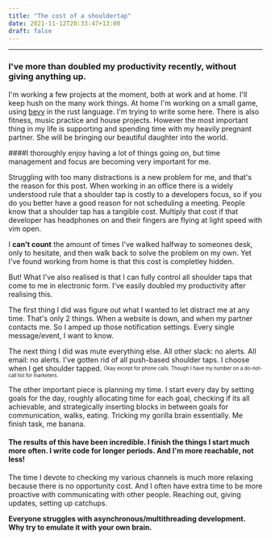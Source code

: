 ```yaml
---
title: "The cost of a shouldertap"
date: 2021-11-12T20:33:47+13:00
draft: false
---
```


---

### I've more than doubled my productivity recently, without giving anything up.

I'm working a few projects at the moment, both at work and at home.
I'll keep hush on the many work things. At home I'm working on a small game, using [bevy](https://github.com/bevyengine/bevy) in the rust language. 
I'm trying to write some here. There is also fitness, music practice and house projects. However the most important thing in my life is supporting and spending time with my heavily pregnant partner. She will be bringing our beautiful daughter into the world.

####I thoroughly enjoy having a lot of things going on, but time management and focus are becoming very important for me.

Struggling with too many distractions is a new problem for me, and that's the reason for this post.
When working in an office there is a widely understood rule that a shoulder tap is costly to a developers focus, so if you do you better have a good reason for not scheduling a meeting. People know that a shoulder tap has a tangible cost. Multiply that cost if that developer has headphones on and their fingers are flying at light speed with vim open.

I **can't count** the amount of times I've walked halfway to someones desk, only  to hesitate, and then walk back to solve the problem on my own.
Yet I've found working from home is that this cost is completley hidden.

But! What I've also realised is that I can fully control all shoulder taps that come to me in electronic form.
I've easily doubled my productivity after realising this.

The first thing I did was figure out what I wanted to let distract me at any time. That's only 2 things.  When a website is down, and when my partner contacts me.
So I amped up those notification settings. Every single message/event, I want to know.

The next thing I did was mute everything else. All other slack: no alerts. All email: no alerts.
I've gotten rid of all push-based shoulder taps. I choose when I get shoulder tapped.
<sub><sup>Okay except for phone calls. Though I have my number on a do-not-call list for marketers. </sup></sub>

The other important piece is planning my time. I start every day by setting goals for the day, roughly allocating time for each goal, checking if its all achievable, and strategically inserting blocks in between goals for communication, walks, eating.
Tricking my gorilla brain essentially. Me finish task, me banana. 

#### The results of this have been incredible. I finish the things I start much more often. I write code for longer periods. And I'm more reachable, not less!
The time I devote to checking my various channels is much more relaxing because there is no opportunity cost. And I often have extra time to be more proactive with communicating with other people. Reaching out, giving updates, setting up catchups.

**Everyone struggles with asynchronous/multithreading development. Why try to emulate it with your own brain.**





